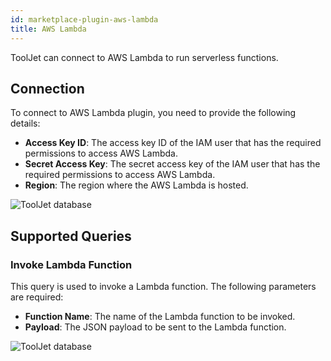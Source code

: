 ```yaml
---
id: marketplace-plugin-aws-lambda
title: AWS Lambda
---
```


ToolJet can connect to AWS Lambda to run serverless functions.

<div>

## Connection

To connect to AWS Lambda plugin, you need to provide the following details:

- **Access Key ID**: The access key ID of the IAM user that has the required permissions to access AWS Lambda.
- **Secret Access Key**: The secret access key of the IAM user that has the required permissions to access AWS Lambda.
- **Region**: The region where the AWS Lambda is hosted.

<div style={{textAlign: 'center'}}>
    <img  className="screenshot-full" src="/img/marketplace/plugins/lambda/awslambdaconfig.png" alt="ToolJet database" />
</div>

</div>

<div>

## Supported Queries

### Invoke Lambda Function

This query is used to invoke a Lambda function. The following parameters are required:

- **Function Name**: The name of the Lambda function to be invoked.
- **Payload**: The JSON payload to be sent to the Lambda function.

<div style={{textAlign: 'center'}}>
    <img  className="screenshot-full" src="/img/marketplace/plugins/lambda/lambdaquery.png" alt="ToolJet database" />
</div>

</div>